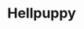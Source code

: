 ---
layout: item
title: Hellpuppy
item-id: 13247
datatable: true
id: 13247
name: "Hellpuppy"
members: true
lowalch: 0
highalch: 0
examine: null
monsters:
  - id: 5862
    name: "Cerberus"
    members: true
    combat_level: 318
    wiki_url: "https://oldschool.runescape.wiki/w/Cerberus"
    drops:
      - quantity: "1"
        rarity: 0.0003333333333333333
    image: "https://oldschool.runescape.wiki/images/thumb/4/45/Cerberus.png/1200px-Cerberus.png?47f4c"
---